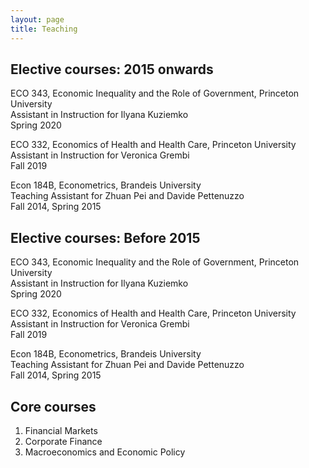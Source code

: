 ```yaml
---
layout: page
title: Teaching
---
```


## Elective courses: 2015 onwards

ECO 343, Economic Inequality and the Role of Government, Princeton University  
Assistant in Instruction for Ilyana Kuziemko  
Spring 2020

ECO 332, Economics of Health and Health Care, Princeton University  
Assistant in Instruction for Veronica Grembi  
Fall 2019

Econ 184B, Econometrics, Brandeis University  
Teaching Assistant for Zhuan Pei and Davide Pettenuzzo  
Fall 2014, Spring 2015

## Elective courses: Before 2015 

ECO 343, Economic Inequality and the Role of Government, Princeton University  
Assistant in Instruction for Ilyana Kuziemko  
Spring 2020

ECO 332, Economics of Health and Health Care, Princeton University  
Assistant in Instruction for Veronica Grembi  
Fall 2019

Econ 184B, Econometrics, Brandeis University  
Teaching Assistant for Zhuan Pei and Davide Pettenuzzo  
Fall 2014, Spring 2015

## Core courses 

1. Financial Markets
2. Corporate Finance
3. Macroeconomics and Economic Policy

